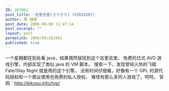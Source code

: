 ```yaml
---
ID: 262961
post_title: '吉里吉里[きりきり] (KIRIKIRI)'
author: 南 靖男
post_date: 2006-09-08 11:47:14
post_excerpt: ""
layout: post
permalink: 2006/09/262961
published: true
---
```

一个星期都在到处看 java，结果偶然就找到这个吉里吉里。
免费的日式 AVG 游戏引擎，内部实现了类似 java 的 VM 脚本。
搜索一下，发现曾经火热的飞碟 Fate/Stay Night 就是用的这个引擎。
没有时间仔细看，好像有一个 GPL 的源代码授权和一个商业使用也免费的私人授权。
难怪有那么多同人游戏了，呵呵。
官网：<a href="http://kikyou.info/tvp/">http://kikyou.info/tvp/</a>